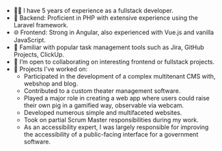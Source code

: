 - 👨‍💻 I have 5 years of experience as a fullstack developer.
- 🔧 Backend: Proficient in PHP with extensive experience using the Laravel framework.
- 🌐 Frontend: Strong in Angular, also experienced with Vue.js and vanilla JavaScript.
- 🚀 Familiar with popular task management tools such as Jira, GitHub Projects, ClickUp.
- 🤝 I’m open to collaborating on interesting frontend or fullstack projects.
- 💼 Projects I've worked on:
  - Participated in the development of a complex multitenant CMS with, webshop and blog.
  - Contributed to a custom theater management software.
  - Played a major role in creating a web app where users could raise their own pig in a gamified way, observable via webcam.
  - Developed numerous simple and multifaceted websites.
  - Took on partial Scrum Master responsibilities during my work.
  - As an accessibility expert, I was largely responsible for improving the accessibility of a public-facing interface for a government software.

<!---
bablenaferenc/bablenaferenc is a ✨ special ✨ repository because its `README.md` (this file) appears on your GitHub profile.
You can click the Preview link to take a look at your changes.
--->
